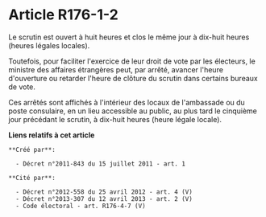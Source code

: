 # Article R176-1-2

Le scrutin est ouvert à huit heures et clos le même jour à dix-huit heures (heures légales locales). 

Toutefois, pour faciliter l'exercice de leur droit de vote par les électeurs, le ministre des affaires étrangères peut, par
arrêté, avancer l'heure d'ouverture ou retarder l'heure de clôture du scrutin dans certains bureaux de vote. 

Ces arrêtés sont affichés à l'intérieur des locaux de l'ambassade ou du poste consulaire, en un lieu accessible au public, au
plus tard le cinquième jour précédant le scrutin, à dix-huit heures (heure légale locale).

**Liens relatifs à cet article**

	**Créé par**:

	  - Décret n°2011-843 du 15 juillet 2011 - art. 1

	**Cité par**:

	  - Décret n°2012-558 du 25 avril 2012 - art. 4 (V)
	  - Décret n°2013-307 du 12 avril 2013 - art. 2 (V)
	  - Code électoral - art. R176-4-7 (V)
